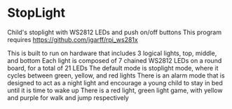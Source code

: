# StopLight
Child's stoplight with WS2812 LEDs and push on/off buttons
This program requires https://github.com/jgarff/rpi_ws281x

This is built to run on hardware that includes 3 logical lights, top, middle, and bottom
Each light is composed of 7 chained WS2812 LEDs on a round board, for a total of 21 LEDs
The default mode is stoplight mode, where it cycles between green, yellow, and red lights
There is an alarm mode that is designed to act as a night light and encourage a young child to stay in bed until it is time to wake up
There is a red light, green light game, with yellow and purple for walk and jump respectively
